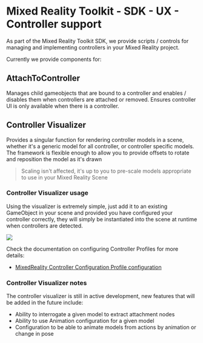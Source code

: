 # Mixed Reality Toolkit - SDK - UX - Controller support

As part of the Mixed Reality Toolkit SDK, we provide scripts / controls for managing and implementing controllers in your Mixed Reality project.

Currently we provide components for:

## AttachToController

Manages child gameobjects that are bound to a controller and enables / disables them when controllers are attached or removed.  Ensures controller UI is only available when there is a controller.

## Controller Visualizer

Provides a singular function for rendering controller models in a scene, whether it's a generic model for all controller, or controller specific models.
The framework is flexible enough to allow you to provide offsets to rotate and reposition the model as it's drawn
> Scaling isn't affected, it's up to you to pre-scale models appropriate to use in your Mixed Reality Scene

### Controller Visualizer usage

Using the visualizer is extremely simple, just add it to an existing GameObject in your scene and provided you have configured your controller correctly, they will simply be instantiated into the scene at runtime when controllers are detected.

![](../../../../../../External/ReadMeImages/ControllerVisualizer/ControllerVisualizerInspector.png)

Check the documentation on configuring Controller Profiles for more details:

* [MixedReality Controller Configuration Profile configuration](../../../../Profiles/MixedRealityControllerConfigurationProfile.md)

### Controller Visualizer notes

The controller visualizer is still in active development, new features that will be added in the future include:

* Ability to interrogate a given model to extract attachment nodes
* Ability to use Animation configuration for a given model
* Configuration to be able to animate models from actions by animation or change in pose